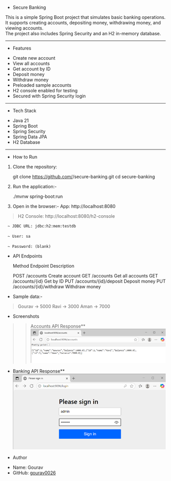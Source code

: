 * Secure Banking

This is a simple Spring Boot project that simulates basic banking operations.  
It supports creating accounts, depositing money, withdrawing money, and viewing accounts.  
The project also includes Spring Security and an H2 in-memory database.

---

* Features
- Create new account
- View all accounts
- Get account by ID
- Deposit money
- Withdraw money
- Preloaded sample accounts
- H2 console enabled for testing
- Secured with Spring Security login

---

* Tech Stack
- Java 21
- Spring Boot
- Spring Security
- Spring Data JPA
- H2 Database

---

* How to Run
1. Clone the repository:
   
   git clone https://github.com/<your-username>/secure-banking.git
   cd secure-banking
   
2. Run the application:-
   
   ./mvnw spring-boot:run

3. Open in the browser:-
App: http://localhost:8080

> H2 Console: http://localhost:8080/h2-console

     ~ JDBC URL: jdbc:h2:mem:testdb

     ~ User: sa

     ~ Password: (blank)

* API Endpoints

  Method	Endpoint	Description

   POST	/accounts	Create account
   GET	/accounts	Get all accounts
   GET	/accounts/{id}	Get by ID
   PUT	/accounts/{id}/deposit	Deposit money
   PUT	/accounts/{id}/withdraw	Withdraw money

* Sample data:-

> Gourav -> 5000
> Ravi   -> 3000
> Aman   -> 7000

* Screenshots

>>Accounts API Response**  
![Accounts Screenshot](README/accounts.png)

* Banking API Response**  
![Banking Screenshot](README/Secure-Banking.png)  

* Author
- Name: Gourav
- GitHub: [gourav0026](https://github.com/gourav0026)  
